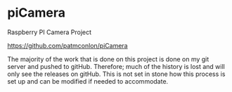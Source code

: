 # piCamera
Raspberry PI Camera Project

https://github.com/patmconlon/piCamera

The majority of the work that is done on this project is done on my git server and pushed to gitHub.
Therefore; much of the history is lost and will only see the releases on gitHub. This is not set in
stone how this process is set up and can be modified if needed to accommodate.
